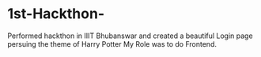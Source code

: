 # 1st-Hackthon-
Performed hackthon in IIIT Bhubanswar and created a beautiful Login page persuing the theme of Harry Potter
My Role was to do Frontend.
